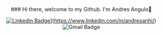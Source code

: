 <div align="center">
### Hi there, welcome to my Github. I'm Andres Angulo👋
  
  [![Linkedin Badge](https://img.shields.io/badge/-LinkedIn-blue?style=flat-square&logo=Linkedin&logoColor=white&link=https://www.linkedin.com/in/andresanhi/)]([https://www.linkedin.com/in/opakholis)](https://www.linkedin.com/in/andresanhi/)
  ![Gmail Badge](https://img.shields.io/badge/-andresanhi@gmail.com-c14438?style=flat-square&logo=Gmail&logoColor=white)
  
</div>  

<!--
**andresanhi/andresanhi** is a ✨ _special_ ✨ repository because its `README.md` (this file) appears on your GitHub profile.

Here are some ideas to get you started:

- 🔭 I’m currently working on ...
- 🌱 I’m currently learning ...
- 👯 I’m looking to collaborate on ...
- 🤔 I’m looking for help with ...
- 💬 Ask me about ...
- 📫 How to reach me: ...
- 😄 Pronouns: ...
- ⚡ Fun fact: ...
-->
